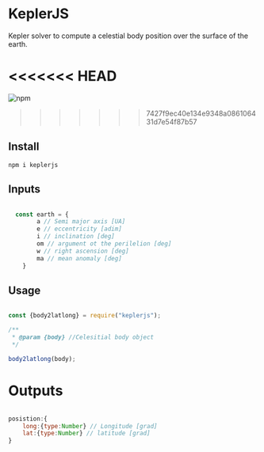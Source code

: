 # KeplerJS
Kepler solver to compute a celestial body position over the surface of the earth.

<<<<<<< HEAD
=======
![npm](https://img.shields.io/npm/dw/keplerjs?logo=NPM)
>>>>>>> 7427f9ec40e134e9348a086106431d7e54f87b57

## Install

```shell
npm i keplerjs

```

## Inputs

```javascript

  const earth = {
        a // Semi major axis [UA]
        e // eccentricity [adim]
        i // inclination [deg]
        om // argument ot the perilelion [deg]
        w // right ascension [deg]
        ma // mean anomaly [deg]
    }

```

## Usage

```javascript

const {body2latlong} = require("keplerjs");

/**
 * @param {body} //Celesitial body object
 */

body2latlong(body);

```

# Outputs

```javascript

posistion:{
    long:{type:Number} // Longitude [grad]
    lat:{type:Number} // latitude [grad]
}

```







